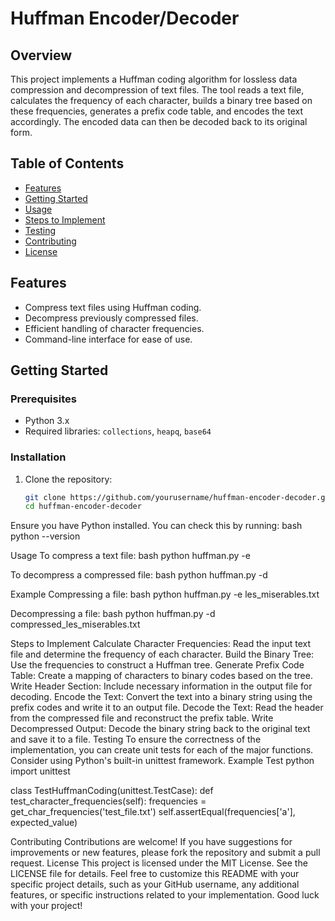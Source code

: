 # Huffman Encoder/Decoder

## Overview

This project implements a Huffman coding algorithm for lossless data compression and decompression of text files. The tool reads a text file, calculates the frequency of each character, builds a binary tree based on these frequencies, generates a prefix code table, and encodes the text accordingly. The encoded data can then be decoded back to its original form.

## Table of Contents

- [Features](#features)
- [Getting Started](#getting-started)
- [Usage](#usage)
- [Steps to Implement](#steps-to-implement)
- [Testing](#testing)
- [Contributing](#contributing)
- [License](#license)

## Features

- Compress text files using Huffman coding.
- Decompress previously compressed files.
- Efficient handling of character frequencies.
- Command-line interface for ease of use.

## Getting Started

### Prerequisites

- Python 3.x
- Required libraries: `collections`, `heapq`, `base64`

### Installation

1. Clone the repository:
   ```bash
   git clone https://github.com/yourusername/huffman-encoder-decoder.git
   cd huffman-encoder-decoder

Ensure you have Python installed. You can check this by running:
bash
python --version

Usage
To compress a text file:
bash
python huffman.py -e <filename>

To decompress a compressed file:
bash
python huffman.py -d <filename>

Example
Compressing a file:
bash
python huffman.py -e les_miserables.txt

Decompressing a file:
bash
python huffman.py -d compressed_les_miserables.txt

Steps to Implement
Calculate Character Frequencies: Read the input text file and determine the frequency of each character.
Build the Binary Tree: Use the frequencies to construct a Huffman tree.
Generate Prefix Code Table: Create a mapping of characters to binary codes based on the tree.
Write Header Section: Include necessary information in the output file for decoding.
Encode the Text: Convert the text into a binary string using the prefix codes and write it to an output file.
Decode the Text: Read the header from the compressed file and reconstruct the prefix table.
Write Decompressed Output: Decode the binary string back to the original text and save it to a file.
Testing
To ensure the correctness of the implementation, you can create unit tests for each of the major functions. Consider using Python's built-in unittest framework.
Example Test
python
import unittest

class TestHuffmanCoding(unittest.TestCase):
    def test_character_frequencies(self):
        frequencies = get_char_frequencies('test_file.txt')
        self.assertEqual(frequencies['a'], expected_value)

Contributing
Contributions are welcome! If you have suggestions for improvements or new features, please fork the repository and submit a pull request.
License
This project is licensed under the MIT License. See the LICENSE file for details. Feel free to customize this README with your specific project details, such as your GitHub username, any additional features, or specific instructions related to your implementation. Good luck with your project!
